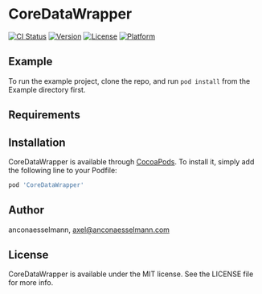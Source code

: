 # CoreDataWrapper

[![CI Status](https://img.shields.io/travis/anconaesselmann/CoreDataWrapper.svg?style=flat)](https://travis-ci.org/anconaesselmann/CoreDataWrapper)
[![Version](https://img.shields.io/cocoapods/v/CoreDataWrapper.svg?style=flat)](https://cocoapods.org/pods/CoreDataWrapper)
[![License](https://img.shields.io/cocoapods/l/CoreDataWrapper.svg?style=flat)](https://cocoapods.org/pods/CoreDataWrapper)
[![Platform](https://img.shields.io/cocoapods/p/CoreDataWrapper.svg?style=flat)](https://cocoapods.org/pods/CoreDataWrapper)

## Example

To run the example project, clone the repo, and run `pod install` from the Example directory first.

## Requirements

## Installation

CoreDataWrapper is available through [CocoaPods](https://cocoapods.org). To install
it, simply add the following line to your Podfile:

```ruby
pod 'CoreDataWrapper'
```

## Author

anconaesselmann, axel@anconaesselmann.com

## License

CoreDataWrapper is available under the MIT license. See the LICENSE file for more info.
